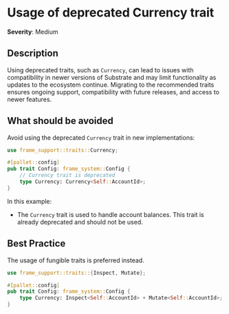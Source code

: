# Usage of deprecated Currency trait

**Severity**: Medium

## Description

Using deprecated traits, such as `Currency`, can lead to issues with compatibility in newer versions of Substrate and
may limit functionality as updates to the ecosystem continue. Migrating to the recommended traits ensures ongoing
support, compatibility with future releases, and access to newer features.

## What should be avoided

Avoid using the deprecated `Currency` trait in new implementations:

```rust
use frame_support::traits::Currency;

#[pallet::config]
pub trait Config: frame_system::Config {
    // Currency trait is deprecated
    type Currency: Currency<Self::AccountId>;
}
```

In this example:

- The `Currency` trait is used to handle account balances. This trait is already deprecated and should not be used.

## Best Practice

The usage of fungible traits is preferred instead.

```rust
use frame_support::traits::{Inspect, Mutate};

#[pallet::config]
pub trait Config: frame_system::Config {
	type Currency: Inspect<Self::AccountId> + Mutate<Self::AccountId>;
}
```

